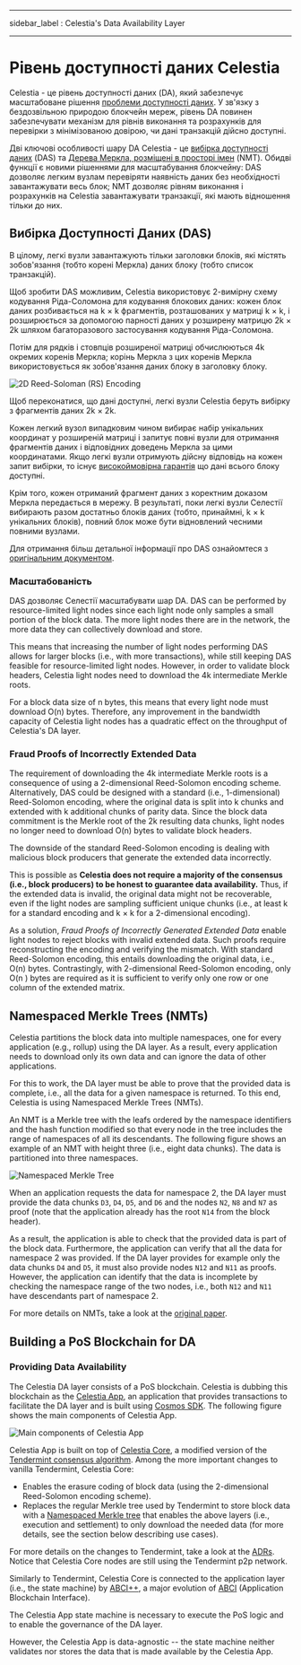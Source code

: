 - - -
sidebar_label : Celestia's Data Availability Layer
- - -

# Рівень доступності даних Celestia

Celestia - це рівень доступності даних (DA), який забезпечує масштабоване рішення [проблеми доступності даних](https://coinmarketcap.com/alexandria/article/what-is-data-availability). У зв'язку з бездозвільною природою блокчейн мереж, рівень DA повинен забезпечувати механізм для рівнів виконання та розрахунків для перевірки з мінімізованою довірою, чи дані транзакцій дійсно доступні.

Дві ключові особливості шару DA Celestia - це [вибірка доступності даних](https://blog.celestia.org/celestia-mvp-release-data-availability-sampling-light-clients/) (DAS) та [Дерева Меркла, розміщені в просторі імен](https://github.com/celestiaorg/nmt) (NMT). Обидві функції є новими рішеннями для масштабування блокчейну: DAS дозволяє легким вузлам перевіряти наявність даних без необхідності завантажувати весь блок; NMT дозволяє рівням виконання і розрахунків на Celestia завантажувати транзакції, які мають відношення тільки до них.

## Вибірка Доступності Даних (DAS)

В цілому, легкі вузли завантажують тільки заголовки блоків, які містять зобов'язання (тобто корені Меркла) даних блоку (тобто список транзакцій).

Щоб зробити DAS можливим, Celestia використовує 2-вимірну схему кодування Ріда-Соломона для кодування блокових даних: кожен блок даних розбивається на k × k фрагментів, розташованих у матриці k × k, і розширюється за допомогою парності даних у розширену матрицю 2k × 2k шляхом багаторазового застосування кодування Ріда-Соломона.

Потім для рядків і стовпців розширеної матриці обчислюються 4k окремих коренів Меркла; корінь Меркла з цих коренів Меркла використовується як зобов'язання даних блоку в заголовку блоку.

![2D Reed-Soloman (RS) Encoding](/img/concepts/reed-solomon-encoding.png)

Щоб переконатися, що дані доступні, легкі вузли Celestia беруть вибірку з фрагментів даних 2k × 2k.

Кожен легкий вузол випадковим чином вибирає набір унікальних координат у розширеній матриці і запитує повні вузли для отримання фрагментів даних і відповідних доведень Меркла за цими координатами. Якщо легкі вузли отримують дійсну відповідь на кожен запит вибірки, то існує [високоймовірна гарантія](https://github.com/celestiaorg/celestia-node/issues/805#issuecomment-1150081075) що дані всього блоку доступні.

Крім того, кожен отриманий фрагмент даних з коректним доказом Меркла передається в мережу. В результаті, поки легкі вузли Селестії вибирають разом достатньо блоків даних (тобто, принаймні, k × k унікальних блоків), повний блок може бути відновлений чесними повними вузлами.

Для отримання більш детальної інформації про DAS ознайомтеся з [оригінальним документом](https://arxiv.org/abs/1809.09044).

### Масштабованість

DAS дозволяє Селестії масштабувати шар DA. DAS can be performed by resource-limited light nodes since each light node only samples a small portion of the block data. The more light nodes there are in the network, the more data they can collectively download and store.

This means that increasing the number of light nodes performing DAS allows for larger blocks (i.e., with more transactions), while still keeping DAS feasible for resource-limited light nodes. However, in order to validate block headers, Celestia light nodes need to download the 4k intermediate Merkle roots.

For a block data size of n bytes, this means that every light node must download O(n) bytes. Therefore, any improvement in the bandwidth capacity of Celestia light nodes has a quadratic effect on the throughput of Celestia's DA layer.

### Fraud Proofs of Incorrectly Extended Data

The requirement of downloading the 4k intermediate Merkle roots is a consequence of using a 2-dimensional Reed-Solomon encoding scheme. Alternatively, DAS could be designed with a standard (i.e., 1-dimensional) Reed-Solomon encoding, where the original data is split into k  chunks and extended with k additional chunks of parity data. Since the block data commitment is the Merkle root of the 2k resulting data chunks, light nodes no longer need to download O(n) bytes to validate block headers.

The downside of the standard Reed-Solomon encoding is dealing with malicious block producers that generate the extended data incorrectly.

This is possible as __Celestia does not require a majority of the consensus (i.e., block producers) to be honest to guarantee data availability.__ Thus, if the extended data is invalid, the original data might not be recoverable, even if the light nodes are sampling sufficient unique chunks (i.e., at least k for a standard encoding and k × k for a 2-dimensional encoding).

As a solution, _Fraud Proofs of Incorrectly Generated Extended Data_ enable light nodes to reject blocks with invalid extended data. Such proofs require reconstructing the encoding and verifying the mismatch. With standard Reed-Solomon encoding, this entails downloading the original data, i.e., O(n) bytes. Contrastingly, with 2-dimensional Reed-Solomon encoding, only O(n ) bytes are required as it is sufficient to verify only one row or one column of the extended matrix.

## Namespaced Merkle Trees (NMTs)

Celestia partitions the block data into multiple namespaces, one for every application (e.g., rollup) using the DA layer. As a result, every application needs to download only its own data and can ignore the data of other applications.

For this to work, the DA layer must be able to prove that the provided data is complete, i.e., all the data for a given namespace is returned. To this end, Celestia is using Namespaced Merkle Trees (NMTs).

An NMT is a Merkle tree with the leafs ordered by the namespace identifiers and the hash function modified so that every node  in the tree includes the range of namespaces of all its descendants. The following figure shows an example of an NMT with height three (i.e., eight data chunks). The data is partitioned into three namespaces.

![Namespaced Merkle Tree](/img/concepts/nmt.png)

When an application requests the data for namespace 2, the DA layer must provide the data chunks `D3`, `D4`, `D5`, and `D6` and the nodes `N2`, `N8` and `N7` as proof (note that the application already has the root `N14` from the block header).

As a result, the application is able to check that the provided data is part of the block data. Furthermore, the application can verify that all the data for namespace 2 was provided. If the DA layer provides for example only the data chunks `D4` and `D5`, it must also provide nodes `N12` and `N11` as proofs. However, the application can identify that the data is incomplete by checking the namespace range of the two nodes, i.e., both `N12` and `N11` have descendants part of namespace 2.

For more details on NMTs, take a look at the [original paper](https://arxiv.org/abs/1905.09274).

## Building a PoS Blockchain for DA

### Providing Data Availability

The Celestia DA layer consists of a PoS blockchain. Celestia is dubbing this blockchain as the [Celestia App](https://github.com/celestiaorg/celestia-app), an application that provides transactions to facilitate the DA layer and is built using [Cosmos SDK](https://docs.cosmos.network/v0.44/). The following figure shows the main components of Celestia App.

![Main components of Celestia App](/img/concepts/celestia-app.png)

Celestia App is built on top of [Celestia Core](https://github.com/celestiaorg/celestia-core), a modified version of the [Tendermint consensus algorithm](https://arxiv.org/abs/1807.04938). Among the more important changes to vanilla Tendermint, Celestia Core:

- Enables the erasure coding of block data (using the 2-dimensional Reed-Solomon encoding scheme).
- Replaces the regular Merkle tree used by Tendermint to store block data with a [Namespaced Merkle tree](https://github.com/celestiaorg/nmt) that enables the above layers (i.e., execution and settlement) to only download the needed data (for more details, see the section below describing use cases).

For more details on the changes to Tendermint, take a look at the [ADRs](https://github.com/celestiaorg/celestia-core/tree/v0.34.x-celestia/docs/celestia-architecture). Notice that Celestia Core nodes are still using the Tendermint p2p network.

Similarly to Tendermint, Celestia Core is connected to the application layer (i.e., the state machine) by [ABCI++](https://github.com/tendermint/tendermint/tree/master/spec/abci%2B%2B), a major evolution of [ABCI](https://github.com/tendermint/tendermint/tree/master/spec/abci) (Application Blockchain Interface).

The Celestia App state machine is necessary to execute the PoS logic and to enable the governance of the DA layer.

However, the Celestia App is data-agnostic -- the state machine neither validates nor stores the data that is made available by the Celestia App.
